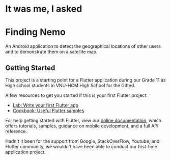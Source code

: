 # It was me, I asked

# Finding Nemo 
An Android application to detect the geographical locations of other users and to demonstrate them on a satellite map.
## Getting Started

This project is a starting point for a Flutter application during our Grade 11 as High school students in VNU-HCM High School for the Gifted.

A few resources to get you started if this is your first Flutter project:

- [Lab: Write your first Flutter app](https://flutter.dev/docs/get-started/codelab)
- [Cookbook: Useful Flutter samples](https://flutter.dev/docs/cookbook)

For help getting started with Flutter, view our
[online documentation](https://flutter.dev/docs), which offers tutorials,
samples, guidance on mobile development, and a full API reference.

Hadn't it been for the support from Google, StackOverFlow, Youtube, and Flutter community, we wouldn't have been able to conduct our first-time application project.
